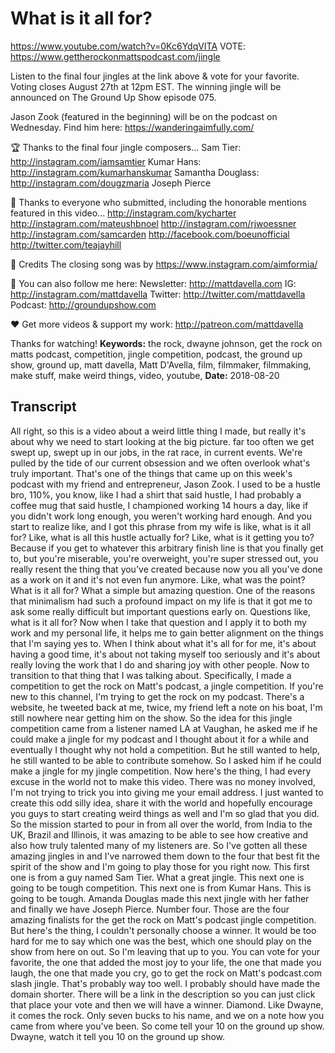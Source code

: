 # What is it all for?
https://www.youtube.com/watch?v=0Kc6YdqVITA
VOTE: https://www.gettherockonmattspodcast.com/jingle

Listen to the final four jingles at the link above & vote for your favorite. Voting closes August 27th at 12pm EST. The winning jingle will be announced on The Ground Up Show episode 075.

Jason Zook (featured in the beginning) will be on the podcast on Wednesday. Find him here:  https://wanderingaimfully.com/

🏆 Thanks to the final four jingle composers...
Sam Tier: http://instagram.com/iamsamtier
Kumar Hans:  http://instagram.com/kumarhanskumar
Samantha Douglass:  http://instagram.com/dougzmaria
Joseph Pierce

🙌 Thanks to everyone who submitted, including the honorable mentions featured in this video...
http://instagram.com/kycharter
http://instagram.com/mateushbnoel
http://instagram.com/rjwoessner
http://instagram.com/samcarden
http://facebook.com/boeunofficial
http://twitter.com/teajayhill

🎥 Credits
The closing song was by https://www.instagram.com/aimformia/

💯 You can also follow me here:
Newsletter:  http://mattdavella.com
IG:  http://instagram.com/mattdavella
Twitter:  http://twitter.com/mattdavella
Podcast:  http://groundupshow.com

❤️ Get more videos & support my work:
http://patreon.com/mattdavella

Thanks for watching!
**Keywords:** the rock, dwayne johnson, get the rock on matts podcast, competition, jingle competition, podcast, the ground up show, ground up, matt davella, Matt D'Avella, film, filmmaker, filmmaking, make stuff, make weird things, video, youtube, 
**Date:** 2018-08-20

## Transcript
 All right, so this is a video about a weird little thing I made, but really it's about why we need to start looking at the big picture. far too often we get swept up, swept up in our jobs, in the rat race, in current events. We're pulled by the tide of our current obsession and we often overlook what's truly important. That's one of the things that came up on this week's podcast with my friend and entrepreneur, Jason Zook. I used to be a hustle bro, 110%, you know, like I had a shirt that said hustle, I had probably a coffee mug that said hustle, I championed working 14 hours a day, like if you didn't work long enough, you weren't working hard enough. And you start to realize like, and I got this phrase from my wife is like, what is it all for? Like, what is all this hustle actually for? Like, what is it getting you to? Because if you get to whatever this arbitrary finish line is that you finally get to, but you're miserable, you're overweight, you're super stressed out, you really resent the thing that you've created because now you all you've done as a work on it and it's not even fun anymore. Like, what was the point? What is it all for? What a simple but amazing question. One of the reasons that minimalism had such a profound impact on my life is that it got me to ask some really difficult but important questions early on. Questions like, what is it all for? Now when I take that question and I apply it to both my work and my personal life, it helps me to gain better alignment on the things that I'm saying yes to. When I think about what it's all for for me, it's about having a good time, it's about not taking myself too seriously and it's about really loving the work that I do and sharing joy with other people. Now to transition to that thing that I was talking about. Specifically, I made a competition to get the rock on Matt's podcast, a jingle competition. If you're new to this channel, I'm trying to get the rock on my podcast. There's a website, he tweeted back at me, twice, my friend left a note on his boat, I'm still nowhere near getting him on the show. So the idea for this jingle competition came from a listener named LA at Vaughan, he asked me if he could make a jingle for my podcast and I thought about it for a while and eventually I thought why not hold a competition. But he still wanted to help, he still wanted to be able to contribute somehow. So I asked him if he could make a jingle for my jingle competition. Now here's the thing, I had every excuse in the world not to make this video. There was no money involved, I'm not trying to trick you into giving me your email address. I just wanted to create this odd silly idea, share it with the world and hopefully encourage you guys to start creating weird things as well and I'm so glad that you did. So the mission started to pour in from all over the world, from India to the UK, Brazil and Illinois, it was amazing to be able to see how creative and also how truly talented many of my listeners are. So I've gotten all these amazing jingles in and I've narrowed them down to the four that best fit the spirit of the show and I'm going to play those for you right now. This first one is from a guy named Sam Tier. What a great jingle. This next one is going to be tough competition. This next one is from Kumar Hans. This is going to be tough. Amanda Douglas made this next jingle with her father and finally we have Joseph Pierce. Number four. Those are the four amazing finalists for the get the rock on Matt's podcast jingle competition. But here's the thing, I couldn't personally choose a winner. It would be too hard for me to say which one was the best, which one should play on the show from here on out. So I'm leaving that up to you. You can vote for your favorite, the one that added the most joy to your life, the one that made you laugh, the one that made you cry, go to get the rock on Matt's podcast.com slash jingle. That's probably way too well. I probably should have made the domain shorter. There will be a link in the description so you can just click that place your vote and then we will have a winner. Diamond. Like Dwayne, it comes the rock. Only seven bucks to his name, and we on a note how you came from where you've been. So come tell your 10 on the ground up show. Dwayne, watch it tell you 10 on the ground up show.
